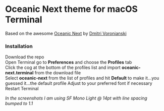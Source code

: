 # Oceanic Next theme for macOS Terminal

Based on the awesome [Oceanic Next](https://github.com/voronianski/oceanic-next-color-scheme) by [Dmitri Voronianski](https://github.com/voronianski)

### Installation
Download the repo   
Open Terminal go to **Preferences** and choose the **Profiles** tab   
Click the cog at the bottom of the profiles list and import **oceanic-next.terminal**  from the download file   
Select **oceanic-next** from the list of profiles and hit **Default** to make it...you guessed it...the default profile
Adjust to your preferred font if necessary
Restart Terminal

*In the screenshots I am using SF Mono Light @ 14pt with line spacing bumped to 1.1*

